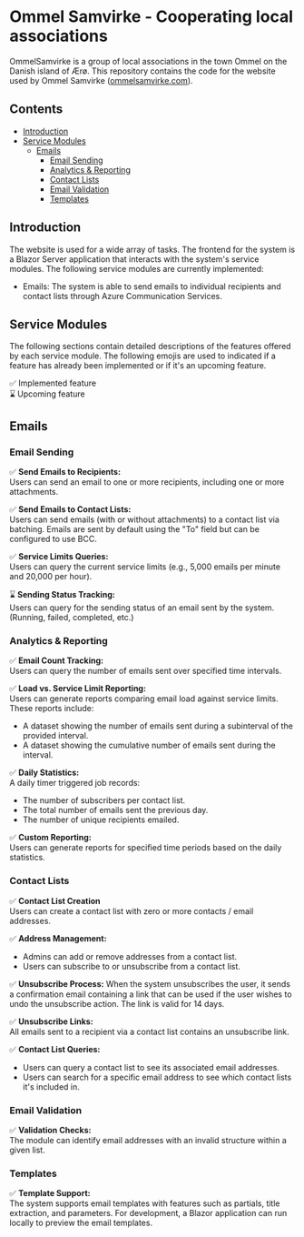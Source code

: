 # Ommel Samvirke - Cooperating local associations
OmmelSamvirke is a group of local associations in the town Ommel on the Danish island of Ærø. This repository contains the code for the website used by Ommel Samvirke ([ommelsamvirke.com](https://www.ommelsamvirke.com)).

## Contents
- [Introduction](#introduction)
- [Service Modules](#service-modules)
  - [Emails](#emails)
    - [Email Sending](#email-sending)
    - [Analytics & Reporting](#analytics--reporting)
    - [Contact Lists](#contact-lists)
    - [Email Validation](#email-validation)
    - [Templates](#templates)

## Introduction
The website is used for a wide array of tasks. The frontend for the system is a Blazor Server application that interacts with the system's service modules. The following service modules are currently implemented:
- Emails: The system is able to send emails to individual recipients and contact lists through Azure Communication Services.

## Service Modules
The following sections contain detailed descriptions of the features offered by each service module. The following emojis are used to indicated if a feature has already been implemented or if it's an upcoming feature. 

✅ Implemented feature <br>
⌛ Upcoming feature 

## Emails

### Email Sending
✅ **Send Emails to Recipients:**  
Users can send an email to one or more recipients, including one or more attachments.

✅ **Send Emails to Contact Lists:**  
Users can send emails (with or without attachments) to a contact list via batching. Emails are sent by default using the "To" field but can be configured to use BCC.

✅ **Service Limits Queries:**  
Users can query the current service limits (e.g., 5,000 emails per minute and 20,000 per hour).

⌛ **Sending Status Tracking:**  
Users can query for the sending status of an email sent by the system. (Running, failed, completed, etc.)

### Analytics & Reporting
✅ **Email Count Tracking:**  
Users can query the number of emails sent over specified time intervals.

✅ **Load vs. Service Limit Reporting:**  
Users can generate reports comparing email load against service limits. These reports include:
- A dataset showing the number of emails sent during a subinterval of the provided interval.
- A dataset showing the cumulative number of emails sent during the interval.

✅ **Daily Statistics:**  
A daily timer triggered job records:
- The number of subscribers per contact list.
- The total number of emails sent the previous day.
- The number of unique recipients emailed.

✅ **Custom Reporting:**  
Users can generate reports for specified time periods based on the daily statistics.

### Contact Lists
✅ **Contact List Creation**  
Users can create a contact list with zero or more contacts / email addresses.

✅ **Address Management:**  
- Admins can add or remove addresses from a contact list.
- Users can subscribe to or unsubscribe from a contact list.

✅ **Unsubscribe Process:**
When the system unsubscribes the user, it sends a confirmation email containing a link that can be used if the user wishes to undo the unsubscribe action. The link is valid for 14 days.

✅ **Unsubscribe Links:**  
All emails sent to a recipient via a contact list contains an unsubscribe link. 

✅ **Contact List Queries:**  
- Users can query a contact list to see its associated email addresses.
- Users can search for a specific email address to see which contact lists it's included in.

### Email Validation
✅ **Validation Checks:**  
The module can identify email addresses with an invalid structure within a given list.

### Templates
✅ **Template Support:**  
The system supports email templates with features such as partials, title extraction, and parameters. For development, a Blazor application can run locally to preview the email templates.
